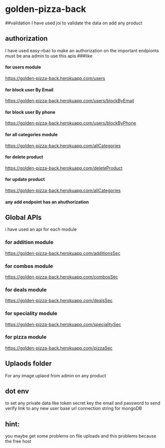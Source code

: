 # golden-pizza-back

##validation
I have used joi to validate the data on add any product

## authorization 
I have used easy-rbac to make an authorization on the important endpionts
must be ana admin to use this apis
###like 
#### for users module 
https://golden-pizza-back.herokuapp.com/users

#### for block user By Email 
https://golden-pizza-back.herokuapp.com/users/blockByEmail

#### for block user By phone 
https://golden-pizza-back.herokuapp.com/users/blockByPhone

#### for all categories module 
https://golden-pizza-back.herokuapp.com/allCategories

#### for delete product  
https://golden-pizza-back.herokuapp.com/deleteProduct

#### for update product 
https://golden-pizza-back.herokuapp.com/allCategories

#### any add endpoint has an ahuthorization


## Global APIs 
i have used an api for each module 

### for addition module 
https://golden-pizza-back.herokuapp.com/additionsSec

### for combos module 
https://golden-pizza-back.herokuapp.com/combosSec

### for deals module 
https://golden-pizza-back.herokuapp.com/dealsSec

### for speciality module 
https://golden-pizza-back.herokuapp.com/specialitySec

### for pizza module 
https://golden-pizza-back.herokuapp.com/pizzaSec

## Uplaods folder
For any image uplaod from admin on any product

## dot env
to set any private data like token secret key
the email and password to send verify link to any new user
base url 
connection string for mongoDB

## hint:
you maybe get some problems on file uploads and this problems because the free host





